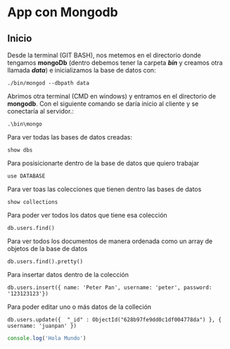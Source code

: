 # App con Mongodb

## Inicio
Desde la terminal (GIT BASH), nos metemos en el directorio donde tengamos **mongoDb** (dentro debemos tener la carpeta **_bin_** y creamos otra llamada **_data_**) e inicializamos la base de datos con:

    ./bin/mongod --dbpath data

Abrimos otra terminal (CMD en windows) y entramos en el directorio de **mongodb**. Con el siguiente comando se daría inicio al cliente y se conectaría al servidor.:

    .\bin\mongo

Para ver todas las bases de datos creadas:

    show dbs

Para posisicionarte dentro de la base de datos que quiero trabajar 

    use DATABASE

Para ver toas las colecciones que tienen dentro las bases de datos 

    show collections

Para poder ver todos los datos que tiene esa colección 

    db.users.find()

Para ver todos los documentos de manera ordenada como un array de objetos de la base de datos

    db.users.find().pretty()

Para insertar datos dentro de la colección 

    db.users.insert({ name: 'Peter Pan', username: 'peter', password: '123123123'})

Para poder editar uno o más datos de la colleción

    db.users.update({  "_id" : ObjectId("628b97fe9dd0c1df004778da") }, { username: 'juanpan' })





```javascript
console.log('Hola Mundo')
```